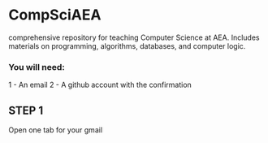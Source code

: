 # CompSciAEA
 comprehensive repository for teaching Computer Science at AEA. Includes materials on programming, algorithms, databases, and computer logic.

### You will need:
1 - An email
2 - A github account with the confirmation

## STEP 1
Open one tab for your gmail

